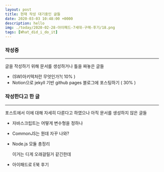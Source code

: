 ```yaml
---
layout: post
title: 현재 작성 대기중인 글들
date: 2020-03-03 10:48:00 +0000
description: hello
img: ./today/2020-02-28-아이패드-7세대-구매-후기/18.png
tags: [What_did_i_do_it]
---
```


### 작성중

---

글을 작성하기 위해 문서를 생성하거나 틀을 짜놓은 글들

- (SW)아키텍처란 무엇인가?( 10% )
- Notion으로 jekyll 기반 github pages 블로그에 포스팅하기 ( 30% )

### 작성한다고 한 글

---

포스트에서 이에 대해 자세히 다룬다고 하였으나 아직 문서를 생성하지 않은 글들

- 자바스크립트는 어떻게 변수형을 정하나
- CommonJS는 뭔데 자꾸 나와?
- Node.js 모듈 총정리

    이거는 디게 오래걸릴거 같긴한데

- 아이패드로 E북 후기
